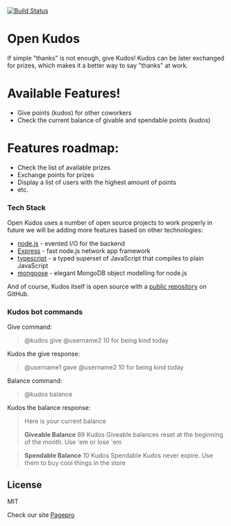 [![Build Status](https://travis-ci.org/Pagepro/open-kudos.svg?branch=development)](https://travis-ci.org/Pagepro/open-kudos)

# Open Kudos

If simple "thanks" is not enough, give Kudos! Kudos can be later exchanged for prizes, which makes it a better way to say "thanks" at work.

# Available Features!
  - Give points (kudos) for other coworkers
  - Check the current balance of givable and spendable points (kudos)

# Features roadmap:
  - Check the list of available prizes
  - Exchange points for prizes
  - Display a list of users with the highest amount of points
  - etc.

### Tech Stack

Open Kudos uses a number of open source projects to work properly in future we will be adding more features based on other technologies:

* [node.js] - evented I/O for the backend
* [Express] - fast node.js network app framework 
* [typescript] - a typed superset of JavaScript that compiles to plain JavaScript
* [mongoose] - elegant MongoDB object modelling for node.js

And of course, Kudos itself is open source with a [public repository][kudos]
 on GitHub.

### Kudos bot commands

Give command:

>@kudos give @username2 10 for being kind today

Kudos the give response:

>@username1 gave @username2 10 for being kind today


Balance command:

>@kudos balance

Kudos the balance response:

>Here is your current balance
>
>**Giveable Balance**
89 Kudos
Giveable balances reset at the beginning of the month. Use 'em or lose 'em

>**Spendable Balance**
10 Kudos 
Spendable Kudos never expire. Use them to buy cool things in the store


License
----

MIT

Check our site [Pagepro][pagepro]

   [pagepro]: <https://pagepro.co/>
   [typescript]: <https://www.typescriptlang.org/>
   [node.js]: <http://nodejs.org>
   [express]: <http://expressjs.com>
   [mongoose]: <https://mongoosejs.com/>
   [kudos]: <https://github.com/Pagepro/open-kudos>
